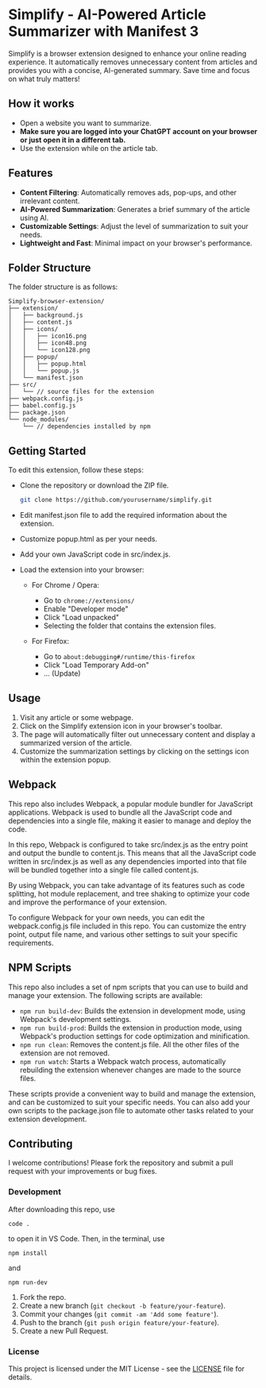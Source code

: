 # Simplify - AI-Powered Article Summarizer with Manifest 3

Simplify is a browser extension designed to enhance your online reading experience. It automatically removes unnecessary content from articles and provides you with a concise, AI-generated summary. Save time and focus on what truly matters!

## How it works

- Open a website you want to summarize.
- **Make sure you are logged into your ChatGPT account on your browser or just open it in a different tab.**
- Use the extension while on the article tab.

## Features

- **Content Filtering**: Automatically removes ads, pop-ups, and other irrelevant content.
- **AI-Powered Summarization**: Generates a brief summary of the article using AI.
- **Customizable Settings**: Adjust the level of summarization to suit your needs.
- **Lightweight and Fast**: Minimal impact on your browser's performance.

## Folder Structure

The folder structure is as follows:

```
Simplify-browser-extension/
├── extension/
│   ├── background.js
│   ├── content.js
│   ├── icons/
│   │   ├── icon16.png
│   │   ├── icon48.png
│   │   └── icon128.png
│   ├── popup/
│   │   ├── popup.html
│   │   └── popup.js
│   └── manifest.json
├── src/
│   └── // source files for the extension
├── webpack.config.js
├── babel.config.js
├── package.json
└── node_modules/
    └── // dependencies installed by npm

```

## Getting Started

To edit this extension, follow these steps:

- Clone the repository or download the ZIP file.

  ```bash
  git clone https://github.com/yourusername/simplify.git
  ```

- Edit manifest.json file to add the required information about the extension.
- Customize popup.html as per your needs.
- Add your own JavaScript code in src/index.js.
- Load the extension into your browser:

  - For Chrome / Opera:

    - Go to `chrome://extensions/`
    - Enable "Developer mode"
    - Click "Load unpacked"
    - Selecting the folder that contains the extension files.

  - For Firefox:
    - Go to `about:debugging#/runtime/this-firefox`
    - Click "Load Temporary Add-on"
    - ... (Update)

## Usage

1. Visit any article or some webpage.
2. Click on the Simplify extension icon in your browser's toolbar.
3. The page will automatically filter out unnecessary content and display a summarized version of the article.
4. Customize the summarization settings by clicking on the settings icon within the extension popup.

## Webpack

This repo also includes Webpack, a popular module bundler for JavaScript applications. Webpack is used to bundle all the JavaScript code and dependencies into a single file, making it easier to manage and deploy the code.

In this repo, Webpack is configured to take src/index.js as the entry point and output the bundle to content.js. This means that all the JavaScript code written in src/index.js as well as any dependencies imported into that file will be bundled together into a single file called content.js.

By using Webpack, you can take advantage of its features such as code splitting, hot module replacement, and tree shaking to optimize your code and improve the performance of your extension.

To configure Webpack for your own needs, you can edit the webpack.config.js file included in this repo. You can customize the entry point, output file name, and various other settings to suit your specific requirements.

## NPM Scripts

This repo also includes a set of npm scripts that you can use to build and manage your extension. The following scripts are available:

- `npm run build-dev`: Builds the extension in development mode, using Webpack's development settings.
- `npm run build-prod`: Builds the extension in production mode, using Webpack's production settings for code optimization and minification.
- `npm run clean`: Removes the content.js file. All the other files of the extension are not removed.
- `npm run watch`: Starts a Webpack watch process, automatically rebuilding the extension whenever changes are made to the source files.

These scripts provide a convenient way to build and manage the extension, and can be customized to suit your specific needs. You can also add your own scripts to the package.json file to automate other tasks related to your extension development.

## Contributing

I welcome contributions! Please fork the repository and submit a pull request with your improvements or bug fixes.

### Development

After downloading this repo, use 

```code .``` 

to open it in VS Code. Then, in the terminal, use 

```npm install```

and

```npm run-dev```

1. Fork the repo.
2. Create a new branch (`git checkout -b feature/your-feature`).
3. Commit your changes (`git commit -am 'Add some feature'`).
4. Push to the branch (`git push origin feature/your-feature`).
5. Create a new Pull Request.

### License

This project is licensed under the MIT License - see the [LICENSE](LICENSE) file for details.
